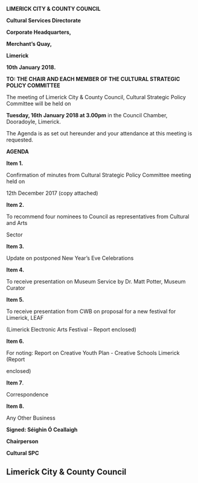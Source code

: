 **LIMERICK CITY & COUNTY COUNCIL**

**Cultural Services Directorate**

**Corporate Headquarters,**

**Merchant’s Quay,**

**Limerick**

**10th** **January 2018.**

**TO: THE CHAIR AND EACH MEMBER OF THE CULTURAL STRATEGIC POLICY COMMITTEE**

The meeting of Limerick City & County Council, Cultural Strategic Policy Committee will be held on

**Tuesday, 16th** **January 2018 at 3.00pm** in the Council Chamber, Dooradoyle, Limerick.

The Agenda is as set out hereunder and your attendance at this meeting is requested.

**AGENDA**

**Item 1.**

Confirmation of minutes from Cultural Strategic Policy Committee meeting held on

12th December 2017 (copy attached)

**Item 2.**

To recommend four nominees to Council as representatives from Cultural and Arts

Sector

**Item 3.**

Update on postponed New Year’s Eve Celebrations

**Item 4.**

To receive presentation on Museum Service by Dr. Matt Potter, Museum Curator

**Item 5.**

To receive presentation from CWB on proposal for a new festival for Limerick, LEAF

(Limerick Electronic Arts Festival – Report enclosed)

**Item 6.**

For noting: Report on Creative Youth Plan - Creative Schools Limerick (Report

enclosed)

**Item 7**.

Correspondence

**Item 8.**

Any Other Business

**Signed: Séighin Ó Ceallaigh**

**Chairperson**

**Cultural SPC**

**Limerick City & County Council**
---
